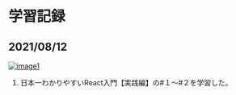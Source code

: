 # 学習記録
 ## 2021/08/12
 [![image1](https://user-images.githubusercontent.com/2534721/129269779-28ace0e6-0de3-460d-a8fb-968fd9d8db30.png)](https://youtube.com/playlist?list=PLX8Rsrpnn3IVOk48awq_nKW0aFP0MGpnn)
1.  日本一わかりやすいReact入門【実践編】の#１〜#２を学習した。

 
